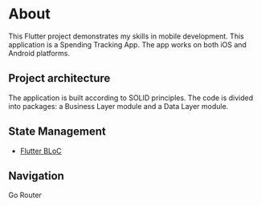 # About

This Flutter project demonstrates my skills in mobile development.
This application is a Spending Tracking App.
The app works on both iOS and Android platforms.

## Project architecture

The application is built according to SOLID principles. The code is divided into packages: a Business Layer module and a Data Layer module.

## State Management

- [Flutter BLoC](https://pub.dev/packages/flutter_bloc)

## Navigation

Go Router